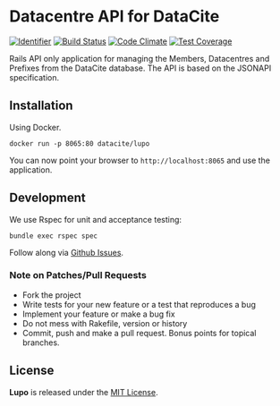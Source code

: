 # Datacentre API for DataCite

[![Identifier](https://img.shields.io/badge/doi-10.5438%2Ft1jg--hvhn-fca709.svg)](https://doi.org/10.5438/t1jg-hvhn)
[![Build Status](https://travis-ci.org/datacite/lupo.svg?branch=no-solr)](https://travis-ci.org/datacite/lupo) [![Code Climate](https://codeclimate.com/github/datacite/lupo/badges/gpa.svg)](https://codeclimate.com/github/datacite/lupo) [![Test Coverage](https://codeclimate.com/github/datacite/lupo/badges/coverage.svg)](https://codeclimate.com/github/datacite/lupo/coverage)

Rails API only application for managing the Members, Datacentres and Prefixes from the DataCite database. The API is based on the JSONAPI specification.

## Installation

Using Docker.

```
docker run -p 8065:80 datacite/lupo
```

You can now point your browser to `http://localhost:8065` and use the application.

## Development

We use Rspec for unit and acceptance testing:

```
bundle exec rspec spec
```

Follow along via [Github Issues](https://github.com/datacite/lupo/issues).

### Note on Patches/Pull Requests

* Fork the project
* Write tests for your new feature or a test that reproduces a bug
* Implement your feature or make a bug fix
* Do not mess with Rakefile, version or history
* Commit, push and make a pull request. Bonus points for topical branches.

## License
**Lupo** is released under the [MIT License](https://github.com/datacite/lupo/blob/master/LICENSE).
